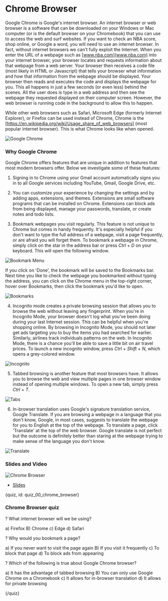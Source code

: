 # Chrome Browser

Google Chrome is Google's internet browser. An internet browser or web browser is a software that can be downloaded on your Windows or Mac computer (or is the default browser on your Chromebook) that you can use to access the web and surf websites. If you want to check an NBA score, shop online, or Google a word, you will need to use an internet browser. In fact, without internet browsers we can't fully exploit the Internet. When you enter the URL of a webpage such as [www.nba.com](www.nba.com) into your internet browser, your browser locates and requests information about that webpage from a web server. Your browser then receives a code file (most likely in HTML or Javascript) that tells your browser what information and how that information from the webpage should be displayed. Your browser then reads and executes the code and displays the webpage for you. This all happens in just a few seconds (or even less) behind the scenes. All the user does is type in a web address and then see the webpage they requested displayed on their computer screen. However, the web browser is running code in the background to allow this to happen.

While other web browsers such as Safari, Microsoft Edge (formerly Internet Explorer), or Firefox can be used instead of Chrome, Chrome is the [https://en.wikipedia.org/wiki/Usage_share_of_web_browsers] (most popular internet browser). This is what Chrome looks like when opened.

![Google Chrome](images/00_chromebrowser/00_gettingstarted_chromebrowser-1.png)

### Why Google Chrome

Google Chrome offers features that are unique in addition to features that most modern browsers offer. Below we investigate some of these features:

1. Signing in to Chrome using your Gmail account automatically signs you in to all Google services including YouTube, Gmail, Google Drive, etc. 

2. You can customize your experience by changing the settings and by adding apps, extensions, and themes. Extensions are small software programs that can be installed on Chrome. Extensions can block ads from being displayed, manage your passwords, translate, or create notes and todo lists.

3. Bookmark webpages you visit regularly. This feature is not unique to Chrome but comes in handy frequently. It's especially helpful if you don't want to type the full address of a webpage, visit a page frequently, or are afraid you will forget them. To bookmark a webpage in Chrome, simply click on the star in the address bar or press _Ctrl_ + _D_ on your keyboard. This will open the following window.

![Bookmark Menu](images/00_chromebrowser/00_gettingstarted_chromebrowser-3.png)

If you click on 'Done', the bookmark will be saved to the Bookmarks bar. Next time you like to check the webpage you bookmarked without typing the address, you can click on the Chrome menu in the top-right corner, hover over Bookmarks, then click the bookmark you'd like to open.

![Bookmarks](images/00_chromebrowser/00_gettingstarted_chromebrowser-4.png)

4. Incognito mode creates a private browsing session that allows you to browse the web without leaving any fingerprint. When you're in Incognito Mode, your browser doesn't log what you've been doing during your last Internet session. This can be helpful when you're shopping online. By browsing in Incognito Mode, you should not later get ads targeting you to buy the items you had searched for earlier. Similarly, airlines track individuals patterns on the web. In Incognito Mode, there is a chance you'll be able to save a little bit on air travel prices. To launch a new incognito window, press _Ctrl_ + _Shift_ + _N_, which opens a grey-colored window.

![Incognito](images/00_chromebrowser/00_gettingstarted_chromebrowser-5.png)

5. Tabbed browsing is another feature that most browsers have. It allows you to browse the web and view multiple pages in one browser window instead of opening multiple windows. To open a new tab, simply press _Ctrl_ + _T_.

![Tabs](images/00_chromebrowser/00_gettingstarted_chromebrowser-6.png)

6. In-browser translation uses Google's signature translation service, Google Translate. If you are browsing a webpage in a language that you don't know, Google, in most cases, suggests to translate the webpage for you to English at the top of the webpage. To translate a page, click 'Translate' at the top of the web browser. Google translate is not perfect but the outcome is definitely better than staring at the webpage trying to make sense of the language you don't know.

![Translate](images/00_chromebrowser/00_gettingstarted_chromebrowser-7.png)

### Slides and Video

![Chrome Browser](https://youtu.be/1PQ6_Bdb9ag)

* [Slides](https://docs.google.com/presentation/d/1ywZbtFacZK0UIsnt2g-sheC9du_rw_7XZ1FX4rRt27M/edit?usp=sharing)


{quiz, id: quiz_00_chrome_browser}

### Chrome Browser quiz

? What internet browser will we be using?

a) Firefox
B) Chrome
c) Edge
d) Safari

? Why would you bookmark a page?

a) If you never want to visit the page again
B) If you visit it frequently
c) To block that page
d) To block ads from appearing

? Which of the following is true about Google Chrome browser?

a) It has the advantage of tabbed browsing
B) You can only use Google Chrome on a Chromebook
c) It allows for in-browser translation
d) It allows for private browsing

{/quiz}

